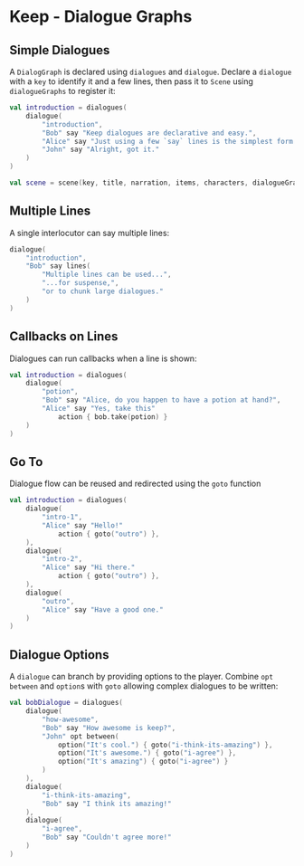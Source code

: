# Keep - Dialogue Graphs

## Simple Dialogues

A `DialogGraph` is declared using `dialogues` and `dialogue`. Declare a `dialogue` with a `key` to identify it and a few lines, then pass it to `Scene` using `dialogueGraphs` to register it:

```kotlin
val introduction = dialogues(
    dialogue(
        "introduction",
        "Bob" say "Keep dialogues are declarative and easy.",
        "Alice" say "Just using a few `say` lines is the simplest form.",
        "John" say "Alright, got it."
    )
)

val scene = scene(key, title, narration, items, characters, dialogueGraphs(introdcution))
```

## Multiple Lines

A single interlocutor can say multiple lines:

```kotlin
dialogue(
    "introduction",
    "Bob" say lines(
        "Multiple lines can be used...",
        "...for suspense,",
        "or to chunk large dialogues."
    )
)
```

## Callbacks on Lines

Dialogues can run callbacks when a line is shown:

```kotlin
val introduction = dialogues(
    dialogue(
        "potion",
        "Bob" say "Alice, do you happen to have a potion at hand?",
        "Alice" say "Yes, take this"
            action { bob.take(potion) }
    )
)
```

## Go To

Dialogue flow can be reused and redirected using the `goto` function

```kotlin
val introduction = dialogues(
    dialogue(
        "intro-1",
        "Alice" say "Hello!"
            action { goto("outro") },
    ),
    dialogue(
        "intro-2",
        "Alice" say "Hi there."
            action { goto("outro") },
    ),
    dialogue(
        "outro",
        "Alice" say "Have a good one."
    )
)
```

## Dialogue Options

A `dialogue` can branch by providing options to the player. Combine `opt between` and `option`s with `goto` allowing complex dialogues to be written:

```kotlin
val bobDialogue = dialogues(
    dialogue(
        "how-awesome",
        "Bob" say "How awesome is keep?",
        "John" opt between(
            option("It's cool.") { goto("i-think-its-amazing") },
            option("It's awesome.") { goto("i-agree") },
            option("It's amazing") { goto("i-agree") }
        )
    ),
    dialogue(
        "i-think-its-amazing",
        "Bob" say "I think its amazing!"
    ),
    dialogue(
        "i-agree",
        "Bob" say "Couldn't agree more!"
    )
)
```
